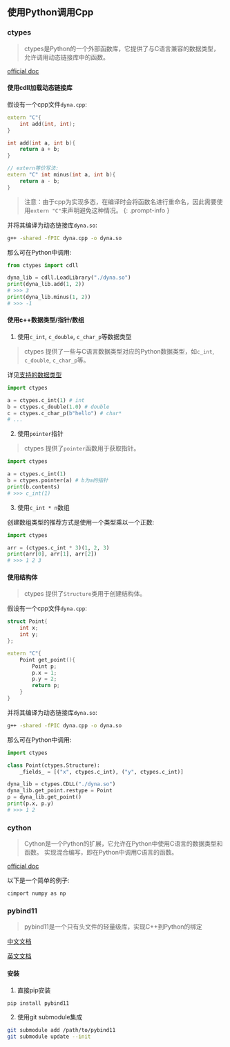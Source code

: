 
## 使用Python调用Cpp

### ctypes

> ctypes是Python的一个外部函数库，它提供了与C语言兼容的数据类型，允许调用动态链接库中的函数。

[official doc](https://docs.python.org/zh-cn/3.13/library/ctypes.html#ctypes-tutorial)

#### 使用cdll加载动态链接库

假设有一个cpp文件`dyna.cpp`:
  
```cpp
extern "C"{
    int add(int, int);
}

int add(int a, int b){
    return a + b;
}

// extern等价写法:
extern "C" int minus(int a, int b){
    return a - b;
}
```

> 注意：由于cpp为实现多态，在编译时会将函数名进行重命名，因此需要使用`extern "C"`来声明避免这种情况。
{: .prompt-info }

并将其编译为动态链接库`dyna.so`:

```bash
g++ -shared -fPIC dyna.cpp -o dyna.so
```

那么可在Python中调用:

```python
from ctypes import cdll

dyna_lib = cdll.LoadLibrary("./dyna.so")
print(dyna_lib.add(1, 2)) 
# >>> 3
print(dyna_lib.minus(1, 2))
# >>> -1
```

#### 使用c++数据类型/指针/数组

1. 使用`c_int`, `c_double`, `c_char_p`等数据类型

> ctypes 提供了一些与C语言数据类型对应的Python数据类型，如`c_int`, `c_double`, `c_char_p`等。

详见[支持的数据类型](https://docs.python.org/zh-cn/3.13/library/ctypes.html#fundamental-data-types)

```python 
import ctypes

a = ctypes.c_int(1) # int
b = ctypes.c_double(1.0) # double
c = ctypes.c_char_p(b"hello") # char*
# ...
```

2. 使用`pointer`指针

> ctypes 提供了`pointer`函数用于获取指针。

```python
import ctypes

a = ctypes.c_int(1)
b = ctypes.pointer(a) # b为a的指针
print(b.contents)
# >>> c_int(1)
```

3. 使用`c_int * n`数组

创建数组类型的推荐方式是使用一个类型乘以一个正数:

```python
import ctypes

arr = (ctypes.c_int * 3)(1, 2, 3)
print(arr[0], arr[1], arr[2])
# >>> 1 2 3
```

#### 使用结构体

> ctypes 提供了`Structure`类用于创建结构体。

假设有一个cpp文件`dyna.cpp`:

```cpp
struct Point{
    int x;
    int y;
};

extern "C"{
    Point get_point(){
        Point p;
        p.x = 1;
        p.y = 2;
        return p;
    }
}
```

并将其编译为动态链接库`dyna.so`:

```bash
g++ -shared -fPIC dyna.cpp -o dyna.so
```

那么可在Python中调用:

```python
import ctypes

class Point(ctypes.Structure):
    _fields_ = [("x", ctypes.c_int), ("y", ctypes.c_int)]

dyna_lib = ctypes.CDLL("./dyna.so")
dyna_lib.get_point.restype = Point
p = dyna_lib.get_point()
print(p.x, p.y)
# >>> 1 2
```

### cython

> Cython是一个Python的扩展，它允许在Python中使用C语言的数据类型和函数。
> 实现混合编写，即在Python中调用C语言的函数。

[official doc](https://docs.cython.org/en/latest/index.html)

以下是一个简单的例子:

```cython
cimport numpy as np
```

### pybind11

> pybind11是一个只有头文件的轻量级库，实现C++到Python的绑定

[中文文档](https://charlottelive.github.io/pybind11-Chinese-docs)

[英文文档](https://pybind11.readthedocs.io/en/stable/index.html)

#### 安装

1. 直接pip安装

```bash
pip install pybind11
```

2. 使用git submodule集成

```bash
git submodule add /path/to/pybind11
git submodule update --init
```
